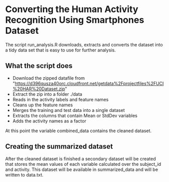 # Converting the Human Activity Recognition Using Smartphones Dataset
The script run_analysis.R downloads, extracts and converts the dataset into a tidy data set that is easy to use for further analysis.

## What the script does
- Download the zipped datafile from "https://d396qusza40orc.cloudfront.net/getdata%2Fprojectfiles%2FUCI%20HAR%20Dataset.zip"
- Extract the zip into a folder ./data
- Reads in the activity labels and feature names
- Cleans up the feature names
- Merges the training and test data into a single dataset
- Extracts the columns that contain Mean or StdDev variables
- Adds the activity names as a factor

At this point the variable combined_data contains the cleaned dataset.

## Creating the summarized dataset
After the cleaned dataset is finished a secondary dataset will be created that stores the mean values of each variable calculated over the subject_id and activity. This dataset will be available in summarized_data and will be written to data.txt.
